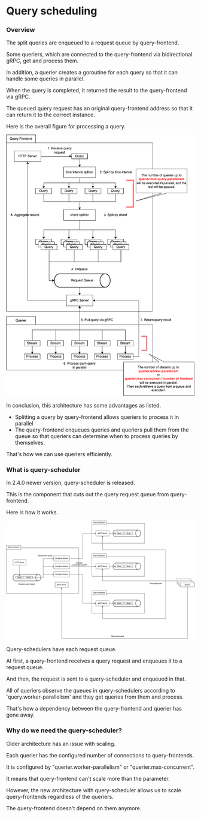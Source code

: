 # Query scheduling

### Overview

The split queries are enqueued to a request queue by query-frontend.

Some queriers, which are connected to the query-frontend via bidirectional gRPC, get and process them.

In addition, a querier creates a goroutine for each query so that it can handle some queries in parallel.

When the query is completed, it returned the result to the query-frontend via gRPC.

The queued query request has an original query-frontend address so that it can return it to the correct instance.

Here is the overall figure for processing a query.

![](../.gitbook/assets/query-process-query-schedule-parameters.png)

In conclusion, this architecture has some advantages as listed.

* Splitting a query by query-frontend allows queriers to process it in parallel
* The query-frontend enqueues queries and queriers pull them from the queue so that queriers can determine when to process queries by themselves.

That's how we can use queriers efficiently.

### What is query-scheduler

In 2.4.0 newer version, query-scheduler is released.

This is the component that cuts out the query request queue from query-frontend.

Here is how it works.

![How to schedule queries with query-scheduler](../.gitbook/assets/query-process-query-frontendv2.png)

Query-schedulers have each request queue.

At first, a query-frontend receives a query request and enqueues it to a request queue.

And then, the request is sent to a query-scheduler and enqueued in that.

All of queriers observe the queues in query-schedulers according to 'query.worker-parallelism' and they get queries from them and process.

That's how a dependency between the query-frontend and querier has gone away.

### Why do we need the query-scheduler?

Older architecture has an issue with scaling.

Each querier has the configured number of connections to query-frontends.

It is configured by "querier.worker-parallelism" or "querier.max-concurrent".

It means that query-frontend can't scale more than the parameter.

However, the new architecture with query-scheduler allows us to scale query-frontends regardless of the queriers.

The query-frontend doesn't depend on them anymore.
